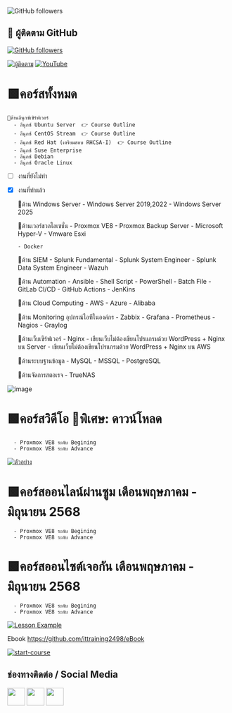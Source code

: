 ![GitHub followers](https://img.shields.io/github/followers/ittraining2498?label=จำนวนผู้ติดตาม&style=social)
## 👥 ผู้ติดตาม GitHub

[![GitHub followers](https://img.shields.io/github/followers/ittraining2498?label=ผู้ติดตาม&style=social)](https://github.com/ittraining2498?tab=followers)

[![ผู้ติดตาม](https://img.shields.io/github/followers/ittraining2498?label=ผู้ติดตาม&logo=github&style=flat-square&color=brightgreen)](https://github.com/ittraining2498?tab=followers)
[![YouTube](https://img.shields.io/badge/ติดตามบน-YouTube-red?logo=youtube&style=flat-square)](https://youtube.com/@ittraining2498)


# 🟩คอร์สทั้งหมด
    🦯ด้านลีนุกซ์เซิร์ฟเวอร์
      - ลีนุกซ์ Ubuntu Server  👉 Course Outline 
      - ลีนุกซ์ CentOS Stream  👉 Course Outline
      - ลีนุกซ์ Red Hat (เตรียมสอบ RHCSA-I)  👉 Course Outline
      - ลีนุกซ์ Suse Enterprise
      - ลีนุกซ์ Debian
      - ลีนุกซ์ Oracle Linux
- [ ] งานที่ยังไม่ทำ
- [x] งานที่ทำแล้ว

    🦯ด้าน Windows Server 
      - Windows Server 2019,2022
      - Windows Server 2025

    🦯ด้านเวอร์ชวลไลเซชั่น 
      - Proxmox VE8
      - Proxmox Backup Server
      - Microsoft Hyper-V
      - Vmware Esxi

      - Docker
      
    🦯ด้าน SIEM 
      - Splunk Fundamental
      - Splunk System Engineer
      - Splunk Data System Engineer
      - Wazuh

    🦯ด้าน Automation 
      - Ansible
      - Shell Script
      - PowerShell
      - Batch File
      - GitLab CI/CD
      - GitHub Actions
      - JenKins

    🦯ด้าน Cloud Computing 
      - AWS
      - Azure
      - Alibaba

    🦯ด้าน Monitoring อุปกรณ์ไอทีในองค์กร 
      - Zabbix 
      - Grafana
      - Prometheus
      - Nagios
      - Graylog

    🦯ด้านเว็บเซิร์ฟเวอร์
      - Nginx
      - เขียนเว็บไม่ต้องเขียนโปรแกรมด้วย WordPress + Nginx บน Server
      - เขียนเว็บไม่ต้องเขียนโปรแกรมด้วย WordPress + Nginx บน AWS

    🦯ด้านระบบฐานข้อมูล
      - MySQL
      - MSSQL
      - PostgreSQL

    🦯ด้านจัดการสตอเรจ 
      - TrueNAS
      

      
      

![image](https://github.com/user-attachments/assets/45c6f818-fa4b-48fc-88c0-8287cd6c816f)
  

# 🟩คอร์สวิดีโอ 🎁พิเศษ: ดาวน์โหลด
      - Proxmox VE8 ระดับ Begining
      - Proxmox VE8 ระดับ Advance


[![ตัวอย่าง](https://user-images.githubusercontent.com/1221423/235727646-4a590299-ffe5-480d-8cd5-8194ea184546.svg)](https://www.youtube.com/watch?v=gaXAgCRmho0)

# 🟩คอร์สออนไลน์ผ่านซูม เดือนพฤษภาคม - มิถุนายน 2568
      - Proxmox VE8 ระดับ Begining
      - Proxmox VE8 ระดับ Advance

      

# 🟩คอร์สออนไซต์เจอกัน เดือนพฤษภาคม - มิถุนายน 2568
      - Proxmox VE8 ระดับ Begining
      - Proxmox VE8 ระดับ Advance
[![Lesson Example](https://img.youtube.com/vi/y6k_8fJD2DI/0.jpg)](https://youtu.be/y6k_8fJD2DI?si=5d90o6pW1xSI7hfT "Lesson Example")


Ebook
https://github.com/ittraining2498/eBook

[![start-course](https://user-images.githubusercontent.com/1221423/235727646-4a590299-ffe5-480d-8cd5-8194ea184546.svg)](https://github.com/new?template_owner=skills&template_name=github-pages&owner=%40me&name=skills-github-pages&description=My+clone+repository&visibility=public)


## ช่องทางติดต่อ / Social Media
[<img src="https://img.icons8.com/nolan/64/facebook.png" height="40">](https://facebook.com/ittraining2498/)
[<img src="https://img.icons8.com/nolan/64/youtube.png" height="40">](https://youtube.com/ittraining2498)
[<img src="https://img.icons8.com/nolan/64/tiktok.png" height="40">](https://www.tiktok.com/@ittraining2498)




